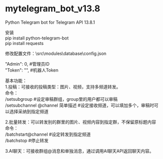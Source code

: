 # mytelegram_bot_v13.8
Python Telegram bot for Telegram API 13.8.1

安装  
pip install python-telegram-bot  
pip install requests  

修改配置文件：\src\modules\database\config.json  

"Admin": 0,     #管理员ID  
"Token": "",    #机器人Token  

基本功能：  
1.投稿：可接收的投稿类型：图片、视频，支持多频道转发。  
  命令：  
  /setsubgroup                        #设定审稿群组，group里的用户都可以审稿  
  /setsubchannel @channel 简单描述    #设定接收频道，可以填加多个，审稿时可以选择采纳到指定频道  
         
2.批量转发：可以转发别的群里的图片、视频内容到指定群，不保留原标题内容  
  命令：  
  /batchstart@channel  #设定转发到指定频道  
  /batchstop           #停止转发  
  
3.AI聊天：可接收群组@消息和单独消息，通过调用AI聊天API返回聊天内容。  

